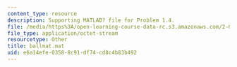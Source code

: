```yaml
---
content_type: resource
description: Supporting MATLAB? file for Problem 1.4.
file: /media/https%3A/open-learning-course-data-rc.s3.amazonaws.com/2-003j-dynamics-and-control-i-fall-2007/e6a14efe03588c91df74cd8c4b83b492_ballmat.mat
file_type: application/octet-stream
resourcetype: Other
title: ballmat.mat
uid: e6a14efe-0358-8c91-df74-cd8c4b83b492
---
```

